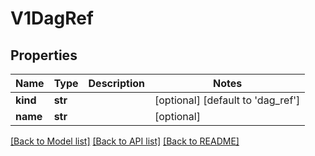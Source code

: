 # V1DagRef


## Properties
Name | Type | Description | Notes
------------ | ------------- | ------------- | -------------
**kind** | **str** |  | [optional] [default to 'dag_ref']
**name** | **str** |  | [optional] 

[[Back to Model list]](../README.md#documentation-for-models) [[Back to API list]](../README.md#documentation-for-api-endpoints) [[Back to README]](../README.md)


